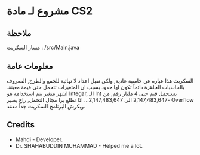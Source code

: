 # مشروع لـ مادة CS2

## ملاحظة
مسار السكربت : /src/Main.java

## معلومات عامة
السكربت هذا عبارة عن حاسبة عادية, ولكن تقبل اعداد لا نهائية للجمع والطرح, المعروف بالحاسبات الجاهزة دائماً تكون لها حدود بسبب ان المتغيرات تتحمل حتى قيمة معينة.
اشهر متغير يتم استخدامه هو Integar, الـ Int يستحمل قيم حتى 4 مليار رقم, من -2,147,483,647 الى 2,147,483,647... اذا تطلع برا مجال التحمل, راح يصير Overflow ويكرش البرنامج
السكربت جداً معقد.

## Credits
* Mahdi - Developer.
* Dr. SHAHABUDDIN MUHAMMAD - Helped me a lot.
